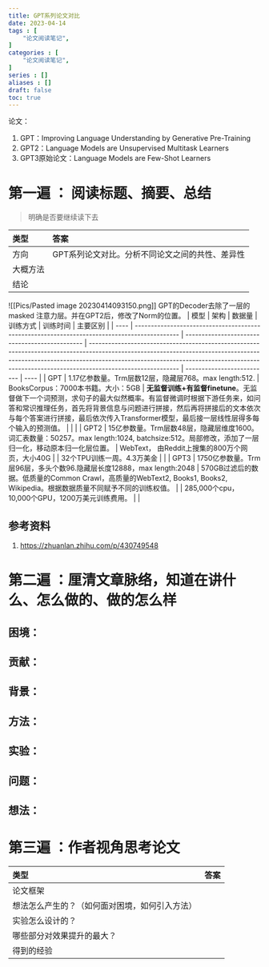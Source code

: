 ```yaml
---
title: GPT系列论文对比
date: 2023-04-14
tags : [
	"论文阅读笔记",
]
categories : [
	"论文阅读笔记",
]
series : []
aliases : []
draft: false
toc: true
---
```

论文：
1. GPT：Improving Language Understanding by Generative Pre-Training
2. GPT2：Language Models are Unsupervised Multitask Learners
3. GPT3原始论文：Language Models are Few-Shot Learners

# 第一遍 ： 阅读标题、摘要、总结
> 明确是否要继续读下去

| 类型     | 答案 |
| :-------- | :---- |
| 方向     |  GPT系列论文对比。分析不同论文之间的共性、差异性    |
| 大概方法 |      |
| 结论     |      |

![[Pics/Pasted image 20230414093150.png]]
GPT的Decoder去除了一层的masked 注意力层。并在GPT2后，修改了Norm的位置。
| 模型 | 架构                                                                                         | 数据量                                           | 训练方式                                                                                                                                                                                                                                                               | 训练时间                   | 主要区别 |
| ---- | -------------------------------------------------------------------------------------------- | ---------------------------------------------- | ---------------------------------------------------------------------------------------------------------------------------------------------------------------------------------------------------------------------------------------------------------------------- | -------------------------- | ---- |
| GPT  | 1.17亿参数量。Trm层数12层，隐藏层768。max length:512.                                        | BooksCorpus：7000本书籍。大小：5GB             | **无监督训练+有监督finetune**。无监督做下一个词预测，求句子的最大似然概率。有监督微调时根据下游任务来，如问答和常识推理任务，首先将背景信息与问题进行拼接，然后再将拼接后的文本依次与每个答案进行拼接，最后依次传入Transformer模型，最后接一层线性层得多每个输入的预测值。 |                            |      |
| GPT2 | 15亿参数量。Trm层数48层，隐藏层维度1600。词汇表数量：50257。max length:1024, batchsize:512。局部修改，添加了一层归一化，移动原本归一化层位置。 | WebText， 由Reddit上搜集的800万个网页，大小40G |                                                                                                                                                                                                                                                                        | 32个TPU训练一周。4.3万美金 |      |
| GPT3 | 1750亿参数量。Trm层96层，多头个数96.隐藏层长度12888，max length:2048                                                                               | 570GB过滤后的数据。低质量的Common Crawl，高质量的WebText2, Books1, Books2, Wikipedia。根据数据质量不同赋予不同的训练权值。                                      |                                                                                                                                                                                                                                                                        |   285,000个cpu，10,000个GPU，1200万美元训练费用。                         |      |


## 参考资料
1. https://zhuanlan.zhihu.com/p/430749548


# 第二遍 ：厘清文章脉络，知道在讲什么、怎么做的、做的怎么样
  
## 困境：
## 贡献：
## 背景：
## 方法：
## 实验：
## 问题：
## 想法：

# 第三遍 ：作者视角思考论文


| 类型                                           | 答案 |
|:---------------------------------------------- |:---- |
| 论文框架                                       |      |
| 想法怎么产生的？（如何面对困境，如何引入方法） |      |
| 实验怎么设计的？                               |      |
| 哪些部分对效果提升的最大？                     |      |
| 得到的经验                    |      |
